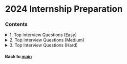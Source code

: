 # 2024 Internship Preparation

### Contents
<details>
<summary>1. Top Interview Questions (Easy)</summary>
<p>

|No.|Problem|Sol.1|Sol.2|
|:-:|:------|:---:|:---:|
| 1| [Remove Duplicates from Sorted Array :broken_heart:](https://leetcode.com/explore/interview/card/top-interview-questions-easy/92/array/727/)|    [C++ 2023.01.25](https://github.com/JoonHyeok-hozy-Kim/algorithm_study/blob/main/LeetCode/2024_internship_prep/top_interview_questions_easy/230125_01.cpp)||
| 2| [Best Time to Buy and Sell Stock II](https://leetcode.com/explore/interview/card/top-interview-questions-easy/92/array/564/)|                    [C++ 2023.01.26](https://github.com/JoonHyeok-hozy-Kim/algorithm_study/blob/main/LeetCode/2024_internship_prep/top_interview_questions_easy/230126_01.cpp)||
| 3| [Rotate Array](https://leetcode.com/explore/interview/card/top-interview-questions-easy/92/array/646/)|                                          [C++ 2023.01.26](https://github.com/JoonHyeok-hozy-Kim/algorithm_study/blob/main/LeetCode/2024_internship_prep/top_interview_questions_easy/230126_02.cpp)||
| 4| [Contains Duplicate](https://leetcode.com/explore/interview/card/top-interview-questions-easy/92/array/578/)|                                    [C++ 2023.01.26](https://github.com/JoonHyeok-hozy-Kim/algorithm_study/blob/main/LeetCode/2024_internship_prep/top_interview_questions_easy/230126_03.cpp)||
| 5| [Single Number](https://leetcode.com/explore/interview/card/top-interview-questions-easy/92/array/549/)|                                         [C++ 2023.01.27](https://github.com/JoonHyeok-hozy-Kim/algorithm_study/blob/main/LeetCode/2024_internship_prep/top_interview_questions_easy/230127_01.cpp)||
| 6| [Intersection of Two Arrays II](https://leetcode.com/explore/interview/card/top-interview-questions-easy/92/array/674/)|                         [C++ 2023.01.27](https://github.com/JoonHyeok-hozy-Kim/algorithm_study/blob/main/LeetCode/2024_internship_prep/top_interview_questions_easy/230127_02.cpp)||
| 7| [Plus One](https://leetcode.com/explore/interview/card/top-interview-questions-easy/92/array/559/)|                                              [C++ 2023.01.27](https://github.com/JoonHyeok-hozy-Kim/algorithm_study/blob/main/LeetCode/2024_internship_prep/top_interview_questions_easy/230127_03.cpp)||
| 8| [Move Zeroes](https://leetcode.com/explore/interview/card/top-interview-questions-easy/92/array/567/)|                                           [C++ 2023.01.27](https://github.com/JoonHyeok-hozy-Kim/algorithm_study/blob/main/LeetCode/2024_internship_prep/top_interview_questions_easy/230127_04.cpp)||
| 9| [Two Sum](https://leetcode.com/explore/interview/card/top-interview-questions-easy/92/array/546/)|                                               [C++ 2023.01.28](https://github.com/JoonHyeok-hozy-Kim/algorithm_study/blob/main/LeetCode/2024_internship_prep/top_interview_questions_easy/230128_01.cpp)||
|10| [Valid Sudoku](https://leetcode.com/explore/interview/card/top-interview-questions-easy/92/array/769/)|                                          [C++ 2023.01.28](https://github.com/JoonHyeok-hozy-Kim/algorithm_study/blob/main/LeetCode/2024_internship_prep/top_interview_questions_easy/230128_02.cpp)||
|11| [Rotate Image :broken_heart: ](https://leetcode.com/explore/interview/card/top-interview-questions-easy/92/array/770/)|                          [C++ 2023.01.28](https://github.com/JoonHyeok-hozy-Kim/algorithm_study/blob/main/LeetCode/2024_internship_prep/top_interview_questions_easy/230128_03.cpp)||
|12| [Reverse String](https://leetcode.com/explore/interview/card/top-interview-questions-easy/127/strings/879/)|                                     [C++ 2023.01.29](https://github.com/JoonHyeok-hozy-Kim/algorithm_study/blob/main/LeetCode/2024_internship_prep/top_interview_questions_easy/230129_01.cpp)||
|13| [Reverse Integer :broken_heart: ](https://leetcode.com/explore/interview/card/top-interview-questions-easy/127/strings/880/)|                    [C++ 2023.01.29](https://github.com/JoonHyeok-hozy-Kim/algorithm_study/blob/main/LeetCode/2024_internship_prep/top_interview_questions_easy/230129_02.cpp)||
|14| [First Unique Character in a String](https://leetcode.com/explore/interview/card/top-interview-questions-easy/127/strings/881/)|                 [C++ 2023.01.30](https://github.com/JoonHyeok-hozy-Kim/algorithm_study/blob/main/LeetCode/2024_internship_prep/top_interview_questions_easy/230130_01.cpp)||
|15| [Valid Anagram](https://leetcode.com/explore/interview/card/top-interview-questions-easy/127/strings/882/)|                                      [C++ 2023.01.30](https://github.com/JoonHyeok-hozy-Kim/algorithm_study/blob/main/LeetCode/2024_internship_prep/top_interview_questions_easy/230130_02.cpp)||
|16| [Valid Palindrome](https://leetcode.com/explore/interview/card/top-interview-questions-easy/127/strings/883/)|                                   [C++ 2023.01.30](https://github.com/JoonHyeok-hozy-Kim/algorithm_study/blob/main/LeetCode/2024_internship_prep/top_interview_questions_easy/230130_03.cpp)||
|17| [String to Integer (atoi)](https://leetcode.com/explore/interview/card/top-interview-questions-easy/127/strings/884/)|                           [C++ 2023.01.31](https://github.com/JoonHyeok-hozy-Kim/algorithm_study/blob/main/LeetCode/2024_internship_prep/top_interview_questions_easy/230131_01.cpp)||
|18| [Implement strStr()](https://leetcode.com/explore/interview/card/top-interview-questions-easy/127/strings/885/)|                                 [C++ 2023.02.02](https://github.com/JoonHyeok-hozy-Kim/algorithm_study/blob/main/LeetCode/2024_internship_prep/top_interview_questions_easy/230202_01.cpp)||
|19| [Longest Common Prefix](https://leetcode.com/explore/interview/card/top-interview-questions-easy/127/strings/887/)|                              [C++ 2023.02.15](https://github.com/JoonHyeok-hozy-Kim/algorithm_study/blob/main/LeetCode/2024_internship_prep/top_interview_questions_easy/230215_01.cpp)||
|20| [Delete Node in a Linked List](https://leetcode.com/explore/interview/card/top-interview-questions-easy/93/linked-list/553/)|                    [C++ 2023.02.15](https://github.com/JoonHyeok-hozy-Kim/algorithm_study/blob/main/LeetCode/2024_internship_prep/top_interview_questions_easy/230215_02.cpp)||
|21| [Remove Nth Node From End of List](https://leetcode.com/explore/interview/card/top-interview-questions-easy/93/linked-list/603/)|                [C++ 2023.02.16](https://github.com/JoonHyeok-hozy-Kim/algorithm_study/blob/main/LeetCode/2024_internship_prep/top_interview_questions_easy/230216_01.cpp)||
|22| [Reverse Linked List](https://leetcode.com/explore/interview/card/top-interview-questions-easy/93/linked-list/560/)|                             [C++ 2023.02.16](https://github.com/JoonHyeok-hozy-Kim/algorithm_study/blob/main/LeetCode/2024_internship_prep/top_interview_questions_easy/230216_02.cpp)||
|23| [Merge Two Sorted Lists](https://leetcode.com/explore/interview/card/top-interview-questions-easy/93/linked-list/771/)|                          [C++ 2023.02.17](https://github.com/JoonHyeok-hozy-Kim/algorithm_study/blob/main/LeetCode/2024_internship_prep/top_interview_questions_easy/230217_01.cpp)||
|24| [Palindrome Linked List :broken_heart:](https://leetcode.com/explore/interview/card/top-interview-questions-easy/93/linked-list/772/)|           [C++ 2023.02.17](https://github.com/JoonHyeok-hozy-Kim/algorithm_study/blob/main/LeetCode/2024_internship_prep/top_interview_questions_easy/230217_02.cpp)||
|25| [Linked List Cycle :broken_heart: ](https://leetcode.com/explore/interview/card/top-interview-questions-easy/93/linked-list/773/)|               [C++ 2023.02.18](https://github.com/JoonHyeok-hozy-Kim/algorithm_study/blob/main/LeetCode/2024_internship_prep/top_interview_questions_easy/230218_01.cpp)||
|26| [Maximum Depth of Binary Tree](https://leetcode.com/explore/interview/card/top-interview-questions-easy/94/trees/555/)|                          [C++ 2023.02.18](https://github.com/JoonHyeok-hozy-Kim/algorithm_study/blob/main/LeetCode/2024_internship_prep/top_interview_questions_easy/230218_01.cpp)||
|27| [Validate Binary Search Tree](https://leetcode.com/explore/interview/card/top-interview-questions-easy/94/trees/625/)|                           [C++ 2023.02.19](https://github.com/JoonHyeok-hozy-Kim/algorithm_study/blob/main/LeetCode/2024_internship_prep/top_interview_questions_easy/230219_01.cpp)||
|28| [Symmetric Tree](https://leetcode.com/explore/interview/card/top-interview-questions-easy/94/trees/627/)|                                        [C++ 2023.02.19](https://github.com/JoonHyeok-hozy-Kim/algorithm_study/blob/main/LeetCode/2024_internship_prep/top_interview_questions_easy/230219_02.cpp)||
|29| [Binary Tree Level Order Traversal](https://leetcode.com/explore/interview/card/top-interview-questions-easy/94/trees/628/)|                     [Python 2023.02.21](https://github.com/JoonHyeok-hozy-Kim/algorithm_study/blob/main/LeetCode/2024_internship_prep/top_interview_questions_easy/230221_01.py)||
|30| [Convert Sorted Array to Binary Search Tree](https://leetcode.com/explore/interview/card/top-interview-questions-easy/94/trees/631/)|            [Python 2023.02.21](https://github.com/JoonHyeok-hozy-Kim/algorithm_study/blob/main/LeetCode/2024_internship_prep/top_interview_questions_easy/230221_02.py)||
|31| [Merge Sorted Array :broken_heart:](https://leetcode.com/explore/interview/card/top-interview-questions-easy/96/sorting-and-searching/587/)|     [Python 2023.02.22](https://github.com/JoonHyeok-hozy-Kim/algorithm_study/blob/main/LeetCode/2024_internship_prep/top_interview_questions_easy/230222_01.py)||
|32| [First Bad Version :broken_heart:](https://leetcode.com/explore/interview/card/top-interview-questions-easy/96/sorting-and-searching/774/)|      [Python 2023.02.22](https://github.com/JoonHyeok-hozy-Kim/algorithm_study/blob/main/LeetCode/2024_internship_prep/top_interview_questions_easy/230222_02.py)||
|33| [Climbing Stairs](https://leetcode.com/explore/interview/card/top-interview-questions-easy/97/dynamic-programming/569/)|                         [Python 2023.02.23](https://github.com/JoonHyeok-hozy-Kim/algorithm_study/blob/main/LeetCode/2024_internship_prep/top_interview_questions_easy/230223_01.py)||
|34| [Best Time to Buy and Sell Stock](https://leetcode.com/explore/interview/card/top-interview-questions-easy/97/dynamic-programming/572/)|         [Python 2023.02.23](https://github.com/JoonHyeok-hozy-Kim/algorithm_study/blob/main/LeetCode/2024_internship_prep/top_interview_questions_easy/230223_02.py)||
|35| [Maximum Subarray :broken_heart:](https://leetcode.com/explore/interview/card/top-interview-questions-easy/97/dynamic-programming/566)|          [Python 2023.02.25](https://github.com/JoonHyeok-hozy-Kim/algorithm_study/blob/main/LeetCode/2024_internship_prep/top_interview_questions_easy/230225_01.py)||
|36| [House Robber](https://leetcode.com/explore/interview/card/top-interview-questions-easy/97/dynamic-programming/576/)|                            [Python 2023.02.25](https://github.com/JoonHyeok-hozy-Kim/algorithm_study/blob/main/LeetCode/2024_internship_prep/top_interview_questions_easy/230225_02.py)||
|37| [Shuffle an Array](https://leetcode.com/explore/interview/card/top-interview-questions-easy/98/design/670/)|                                     [Python 2023.02.26](https://github.com/JoonHyeok-hozy-Kim/algorithm_study/blob/main/LeetCode/2024_internship_prep/top_interview_questions_easy/230226_01.py)||
|38| [Min Stack](https://leetcode.com/explore/interview/card/top-interview-questions-easy/98/design/562/)|                                            [Python 2023.02.26](https://github.com/JoonHyeok-hozy-Kim/algorithm_study/blob/main/LeetCode/2024_internship_prep/top_interview_questions_easy/230226_02.py)||
|39| [Fizz Buzz](https://leetcode.com/explore/interview/card/top-interview-questions-easy/102/math/743/)|                                             [Python 2023.02.27](https://github.com/JoonHyeok-hozy-Kim/algorithm_study/blob/main/LeetCode/2024_internship_prep/top_interview_questions_easy/230227_01.py)||
|40| [Count Primes](https://leetcode.com/explore/interview/card/top-interview-questions-easy/102/math/744/)|                                          [Python 2023.02.27](https://github.com/JoonHyeok-hozy-Kim/algorithm_study/blob/main/LeetCode/2024_internship_prep/top_interview_questions_easy/230227_02.py)||
|41| [Power of Three](https://leetcode.com/explore/interview/card/top-interview-questions-easy/102/math/745/)|                                        [Python 2023.03.03](https://github.com/JoonHyeok-hozy-Kim/algorithm_study/blob/main/LeetCode/2024_internship_prep/top_interview_questions_easy/230303_01.py)||
|42| [Roman to Integer](https://leetcode.com/explore/interview/card/top-interview-questions-easy/102/math/878/)|                                      [Python 2023.03.03](https://github.com/JoonHyeok-hozy-Kim/algorithm_study/blob/main/LeetCode/2024_internship_prep/top_interview_questions_easy/230303_02.py)||
|43| [Number of 1 Bits](https://leetcode.com/explore/interview/card/top-interview-questions-easy/99/others/565/)|                                     [Python 2023.03.04](https://github.com/JoonHyeok-hozy-Kim/algorithm_study/blob/main/LeetCode/2024_internship_prep/top_interview_questions_easy/230304_01.py)||
|44| [Hamming Distance](https://leetcode.com/explore/interview/card/top-interview-questions-easy/99/others/762/)|                                     [Python 2023.03.04](https://github.com/JoonHyeok-hozy-Kim/algorithm_study/blob/main/LeetCode/2024_internship_prep/top_interview_questions_easy/230304_02.py)||
|45| [Reverse Bits](https://leetcode.com/explore/interview/card/top-interview-questions-easy/99/others/648/)|                                         [Python 2023.03.05](https://github.com/JoonHyeok-hozy-Kim/algorithm_study/blob/main/LeetCode/2024_internship_prep/top_interview_questions_easy/230305_01.py)||
|46| [Pascal's Triangle](https://leetcode.com/explore/interview/card/top-interview-questions-easy/99/others/601/)|                                    [Python 2023.03.05](https://github.com/JoonHyeok-hozy-Kim/algorithm_study/blob/main/LeetCode/2024_internship_prep/top_interview_questions_easy/230305_02.py)||
|47| [Valid Parentheses](https://leetcode.com/explore/interview/card/top-interview-questions-easy/99/others/721/)|                                    [Python 2023.03.08](https://github.com/JoonHyeok-hozy-Kim/algorithm_study/blob/main/LeetCode/2024_internship_prep/top_interview_questions_easy/230308_01.py)||
|48| [Missing Number](https://leetcode.com/explore/interview/card/top-interview-questions-easy/99/others/722/)|                                       [Python 2023.03.08](https://github.com/JoonHyeok-hozy-Kim/algorithm_study/blob/main/LeetCode/2024_internship_prep/top_interview_questions_easy/230308_02.py)||

</p>   
</details>



<details>
<summary>2. Top Interview Questions (Medium)</summary>
<p>

|No.|Problem|Sol.1|Sol.2|
|:-:|:------|:---:|:---:|
| 1|[3Sum :broken_heart:](https://leetcode.com/explore/interview/card/top-interview-questions-medium/103/array-and-strings/776/)|                                                [Python 2023.03.09](https://github.com/JoonHyeok-hozy-Kim/algorithm_study/blob/main/LeetCode/2024_internship_prep/top_interview_questions_medium/230309_01.py)||
| 2|[Set Matrix Zeroes](https://leetcode.com/explore/interview/card/top-interview-questions-medium/103/array-and-strings/777/)|                                                  [Python 2023.03.09](https://github.com/JoonHyeok-hozy-Kim/algorithm_study/blob/main/LeetCode/2024_internship_prep/top_interview_questions_medium/230309_02.py)||
| 3|[Group Anagrams](https://leetcode.com/explore/interview/card/top-interview-questions-medium/103/array-and-strings/778/)|                                                     [Python 2023.03.09](https://github.com/JoonHyeok-hozy-Kim/algorithm_study/blob/main/LeetCode/2024_internship_prep/top_interview_questions_medium/230309_03.py)||
| 4|[Longest Substring Without Repeating Characters :broken_heart:](https://leetcode.com/explore/interview/card/top-interview-questions-medium/103/array-and-strings/779/)|      [Python 2023.03.10](https://github.com/JoonHyeok-hozy-Kim/algorithm_study/blob/main/LeetCode/2024_internship_prep/top_interview_questions_medium/230310_01.py)||
| 5|[Longest Palindromic Substring :broken_heart: (DP :broken_heart:)](https://leetcode.com/explore/interview/card/top-interview-questions-medium/103/array-and-strings/780/)|   [Python 2023.03.10](https://github.com/JoonHyeok-hozy-Kim/algorithm_study/blob/main/LeetCode/2024_internship_prep/top_interview_questions_medium/230310_02.py)||
| 6|[Increasing Triplet Subsequence :broken_heart:](https://leetcode.com/explore/interview/card/top-interview-questions-medium/103/array-and-strings/781/)|                      [Python 2023.03.12](https://github.com/JoonHyeok-hozy-Kim/algorithm_study/blob/main/LeetCode/2024_internship_prep/top_interview_questions_medium/230312_01.py)||
| 7|[Count and Say](https://leetcode.com/explore/interview/card/top-interview-questions-medium/103/array-and-strings/4153/)|                                                     [Python 2023.03.12](https://github.com/JoonHyeok-hozy-Kim/algorithm_study/blob/main/LeetCode/2024_internship_prep/top_interview_questions_medium/230312_02.py)||
| 8|[Add Two Numbers](https://leetcode.com/explore/interview/card/top-interview-questions-medium/107/linked-list/783/)|                                                          [Python 2023.03.13](https://github.com/JoonHyeok-hozy-Kim/algorithm_study/blob/main/LeetCode/2024_internship_prep/top_interview_questions_medium/230313_01.py)||
| 9|[Odd Even Linked List](https://leetcode.com/explore/interview/card/top-interview-questions-medium/107/linked-list/784/)|                                                     [Python 2023.03.13](https://github.com/JoonHyeok-hozy-Kim/algorithm_study/blob/main/LeetCode/2024_internship_prep/top_interview_questions_medium/230313_02.py)||
|10|[Intersection of Two Linked Lists (In-place Sol :broken_heart:)](https://leetcode.com/explore/interview/card/top-interview-questions-medium/107/linked-list/785/)|           [Python 2023.03.15](https://github.com/JoonHyeok-hozy-Kim/algorithm_study/blob/main/LeetCode/2024_internship_prep/top_interview_questions_medium/230315_01.py)||
|11|[Binary Tree Inorder Traversal](https://leetcode.com/explore/interview/card/top-interview-questions-medium/108/trees-and-graphs/786/)|                                       [Python 2023.03.15](https://github.com/JoonHyeok-hozy-Kim/algorithm_study/blob/main/LeetCode/2024_internship_prep/top_interview_questions_medium/230315_02.py)||
|12|[Binary Tree Zigzag Level Order Traversal](https://leetcode.com/explore/interview/card/top-interview-questions-medium/108/trees-and-graphs/787/)|                            [Python 2023.03.16](https://github.com/JoonHyeok-hozy-Kim/algorithm_study/blob/main/LeetCode/2024_internship_prep/top_interview_questions_medium/230316_01.py)||
|13|[Construct Binary Tree from Preorder and Inorder Traversal](https://leetcode.com/explore/interview/card/top-interview-questions-medium/108/trees-and-graphs/788/)|           [Python 2023.03.16](https://github.com/JoonHyeok-hozy-Kim/algorithm_study/blob/main/LeetCode/2024_internship_prep/top_interview_questions_medium/230316_02.py)||
|14|[Populating Next Right Pointers in Each Node](https://leetcode.com/explore/interview/card/top-interview-questions-medium/108/trees-and-graphs/789/)|                         [Python 2023.03.17](https://github.com/JoonHyeok-hozy-Kim/algorithm_study/blob/main/LeetCode/2024_internship_prep/top_interview_questions_medium/230317_01.py)||
|15|[Kth Smallest Element in a BST](https://leetcode.com/explore/interview/card/top-interview-questions-medium/108/trees-and-graphs/790/)|                                       [Python 2023.03.17](https://github.com/JoonHyeok-hozy-Kim/algorithm_study/blob/main/LeetCode/2024_internship_prep/top_interview_questions_medium/230317_02.py)||
|16|[Number of Islands](https://leetcode.com/explore/interview/card/top-interview-questions-medium/108/trees-and-graphs/792/)|                                                   [Python 2023.03.18](https://github.com/JoonHyeok-hozy-Kim/algorithm_study/blob/main/LeetCode/2024_internship_prep/top_interview_questions_medium/230318_01.py)||
|17|[Letter Combinations of a Phone Number](https://leetcode.com/explore/interview/card/top-interview-questions-medium/108/trees-and-graphs/793/)|                               [Python 2023.03.18](https://github.com/JoonHyeok-hozy-Kim/algorithm_study/blob/main/LeetCode/2024_internship_prep/top_interview_questions_medium/230318_02.py)||
|18|[Generate Parentheses](https://leetcode.com/explore/interview/card/top-interview-questions-medium/109/backtracking/794/)|                                                    [Python 2023.03.18](https://github.com/JoonHyeok-hozy-Kim/algorithm_study/blob/main/LeetCode/2024_internship_prep/top_interview_questions_medium/230318_03.py)||
|19|[Permutations :broken_heart:](https://leetcode.com/explore/interview/card/top-interview-questions-medium/109/backtracking/795/)|                                             [Python 2023.03.19](https://github.com/JoonHyeok-hozy-Kim/algorithm_study/blob/main/LeetCode/2024_internship_prep/top_interview_questions_medium/230319_01.py)||
|20|[Subsets](https://leetcode.com/explore/interview/card/top-interview-questions-medium/109/backtracking/796/)|                                                                 [Python 2023.03.19](https://github.com/JoonHyeok-hozy-Kim/algorithm_study/blob/main/LeetCode/2024_internship_prep/top_interview_questions_medium/230319_02.py)||
|21|[Word Search :broken_heart:](https://leetcode.com/explore/interview/card/top-interview-questions-medium/109/backtracking/797/)|                                              [Python 2023.03.19](https://github.com/JoonHyeok-hozy-Kim/algorithm_study/blob/main/LeetCode/2024_internship_prep/top_interview_questions_medium/230319_03.py)||
|22|[Sort Colors (Two Pointers :broken_heart:)](https://leetcode.com/explore/interview/card/top-interview-questions-medium/110/sorting-and-searching/798/)|                      [Python 2023.03.20](https://github.com/JoonHyeok-hozy-Kim/algorithm_study/blob/main/LeetCode/2024_internship_prep/top_interview_questions_medium/230320_01.py)||
|23|[Top K Frequent Elements](https://leetcode.com/explore/interview/card/top-interview-questions-medium/110/sorting-and-searching/799/)|                                        [Python 2023.03.20](https://github.com/JoonHyeok-hozy-Kim/algorithm_study/blob/main/LeetCode/2024_internship_prep/top_interview_questions_medium/230320_02.py)||
|24|[Kth Largest Element in an Array :broken_heart:](https://leetcode.com/explore/interview/card/top-interview-questions-medium/110/sorting-and-searching/800/)|                 [Python 2023.03.20](https://github.com/JoonHyeok-hozy-Kim/algorithm_study/blob/main/LeetCode/2024_internship_prep/top_interview_questions_medium/230320_03.py)||
|25|[Find Peak Element :broken_heart:](https://leetcode.com/explore/interview/card/top-interview-questions-medium/110/sorting-and-searching/801/)|                               [Python 2023.03.22](https://github.com/JoonHyeok-hozy-Kim/algorithm_study/blob/main/LeetCode/2024_internship_prep/top_interview_questions_medium/230322_01.py)||
|26|[Search for a Range](https://leetcode.com/explore/interview/card/top-interview-questions-medium/110/sorting-and-searching/802/)|                                             [Python 2023.03.22](https://github.com/JoonHyeok-hozy-Kim/algorithm_study/blob/main/LeetCode/2024_internship_prep/top_interview_questions_medium/230322_02.py)||
|27|[Merge Intervals :broken_heart:](https://leetcode.com/explore/interview/card/top-interview-questions-medium/110/sorting-and-searching/803/)|                                 [Python 2023.03.22](https://github.com/JoonHyeok-hozy-Kim/algorithm_study/blob/main/LeetCode/2024_internship_prep/top_interview_questions_medium/230322_03.py)||
|28|[Search in Rotated Sorted Array :broken_heart:](https://leetcode.com/explore/interview/card/top-interview-questions-medium/110/sorting-and-searching/804/)|                  [Python 2023.03.23](https://github.com/JoonHyeok-hozy-Kim/algorithm_study/blob/main/LeetCode/2024_internship_prep/top_interview_questions_medium/230323_01.py)||
|29|[Search a 2D Matrix II :broken_heart:](https://leetcode.com/explore/interview/card/top-interview-questions-medium/110/sorting-and-searching/806/)|                           [Python 2023.03.24](https://github.com/JoonHyeok-hozy-Kim/algorithm_study/blob/main/LeetCode/2024_internship_prep/top_interview_questions_medium/230324_01.py)||
|30|[Jump Game :broken_heart:](https://leetcode.com/explore/interview/card/top-interview-questions-medium/111/dynamic-programming/807/)|                                         [Python 2023.03.24](https://github.com/JoonHyeok-hozy-Kim/algorithm_study/blob/main/LeetCode/2024_internship_prep/top_interview_questions_medium/230324_02.py)||
|31|[Unique Paths](https://leetcode.com/explore/interview/card/top-interview-questions-medium/111/dynamic-programming/808/)|                                                     [Python 2023.03.25](https://github.com/JoonHyeok-hozy-Kim/algorithm_study/blob/main/LeetCode/2024_internship_prep/top_interview_questions_medium/230325_01.py)||
|32|[Coin Change](https://leetcode.com/explore/interview/card/top-interview-questions-medium/111/dynamic-programming/809/)|                                                      [Python 2023.03.25](https://github.com/JoonHyeok-hozy-Kim/algorithm_study/blob/main/LeetCode/2024_internship_prep/top_interview_questions_medium/230325_02.py)||
|33|[Longest Increasing Subsequence [O(nlogn) sol] :broken_heart:](https://leetcode.com/explore/interview/card/top-interview-questions-medium/111/dynamic-programming/810/)|     [Python 2023.03.25](https://github.com/JoonHyeok-hozy-Kim/algorithm_study/blob/main/LeetCode/2024_internship_prep/top_interview_questions_medium/230325_03.py)||
|34|[Serialize and Deserialize Binary Tree](https://leetcode.com/explore/interview/card/top-interview-questions-medium/112/design/812/)|                                         [Python 2023.03.26](https://github.com/JoonHyeok-hozy-Kim/algorithm_study/blob/main/LeetCode/2024_internship_prep/top_interview_questions_medium/230326_01.py)||
|35|[Insert Delete GetRandom O(1) :broken_heart:](https://leetcode.com/explore/interview/card/top-interview-questions-medium/112/design/813/)|                                   [Python 2023.03.26](https://github.com/JoonHyeok-hozy-Kim/algorithm_study/blob/main/LeetCode/2024_internship_prep/top_interview_questions_medium/230326_02.py)||
|36|[Happy Number](https://leetcode.com/explore/interview/card/top-interview-questions-medium/113/math/815/)|                                                                    [Python 2023.03.26](https://github.com/JoonHyeok-hozy-Kim/algorithm_study/blob/main/LeetCode/2024_internship_prep/top_interview_questions_medium/230326_03.py)||
|37|[Factorial Trailing Zeroes](https://leetcode.com/explore/interview/card/top-interview-questions-medium/113/math/816/)|                                                       [Python 2023.03.27](https://github.com/JoonHyeok-hozy-Kim/algorithm_study/blob/main/LeetCode/2024_internship_prep/top_interview_questions_medium/230327_01.py)||
|38|[Excel Sheet Column Number](https://leetcode.com/explore/interview/card/top-interview-questions-medium/113/math/817/)|                                                       [Python 2023.03.27](https://github.com/JoonHyeok-hozy-Kim/algorithm_study/blob/main/LeetCode/2024_internship_prep/top_interview_questions_medium/230327_02.py)||
|39|[Pow(x, n)](https://leetcode.com/explore/interview/card/top-interview-questions-medium/113/math/818/)|                                                                       [Python 2023.03.27](https://github.com/JoonHyeok-hozy-Kim/algorithm_study/blob/main/LeetCode/2024_internship_prep/top_interview_questions_medium/230327_03.py)||
|40|[Sqrt(x)](https://leetcode.com/explore/interview/card/top-interview-questions-medium/113/math/819/)|                                                                         [Python 2023.03.28](https://github.com/JoonHyeok-hozy-Kim/algorithm_study/blob/main/LeetCode/2024_internship_prep/top_interview_questions_medium/230328_01.py)||
|41|[Divide Two Integers](https://leetcode.com/explore/interview/card/top-interview-questions-medium/113/math/820/)|                                                             [Python 2023.03.28](https://github.com/JoonHyeok-hozy-Kim/algorithm_study/blob/main/LeetCode/2024_internship_prep/top_interview_questions_medium/230328_02.py)||
|42|[Fraction to Recurring Decimal :broken_heart:](https://leetcode.com/explore/interview/card/top-interview-questions-medium/113/math/821/)|                                    [Python 2023.03.30](https://github.com/JoonHyeok-hozy-Kim/algorithm_study/blob/main/LeetCode/2024_internship_prep/top_interview_questions_medium/230330_01.py)||
|43|[Sum of Two Integers :broken_heart:](https://leetcode.com/explore/interview/card/top-interview-questions-medium/114/others/822/)|                                            [Python 2023.03.31](https://github.com/JoonHyeok-hozy-Kim/algorithm_study/blob/main/LeetCode/2024_internship_prep/top_interview_questions_medium/230331_01.py)||
|44|[Evaluate Reverse Polish Notation :broken_heart:](https://leetcode.com/explore/interview/card/top-interview-questions-medium/114/others/823/)|                               [Python 2023.04.01](https://github.com/JoonHyeok-hozy-Kim/algorithm_study/blob/main/LeetCode/2024_internship_prep/top_interview_questions_medium/230401_01.py)||
|45|[Majority Element :broken_heart:](https://leetcode.com/explore/interview/card/top-interview-questions-medium/114/others/824/)|                                               [Python 2023.04.01](https://github.com/JoonHyeok-hozy-Kim/algorithm_study/blob/main/LeetCode/2024_internship_prep/top_interview_questions_medium/230401_02.py)||
|46|[Task Scheduler](https://leetcode.com/explore/interview/card/top-interview-questions-medium/114/others/826/)|                                                                [Python 2023.04.01](https://github.com/JoonHyeok-hozy-Kim/algorithm_study/blob/main/LeetCode/2024_internship_prep/top_interview_questions_medium/230401_03.py)||
|47|[Gas Station :broken_heart:](https://leetcode.com/problems/gas-station/description/)|                                                                                        [Python 2023.06.04](https://github.com/JoonHyeok-hozy-Kim/algorithm_study/blob/main/LeetCode/2024_internship_prep/top_interview_questions_medium/230604_01.py)||

||[]()|[Python ](https://github.com/JoonHyeok-hozy-Kim/algorithm_study/blob/main/LeetCode/2024_internship_prep/top_interview_questions_medium/230_01.py)|

</p>   
</details>


<details>
<summary>3. Top Interview Questions (Hard)</summary>
<p>

|No.|Problem|Sol.1|Sol.2|
|:-:|:------|:---:|:---:|
| 1|[Product of Array Except Self :broken_heart:](https://leetcode.com/explore/interview/card/top-interview-questions-hard/116/array-and-strings/827/)|                  [Python 2023.04.02](https://github.com/JoonHyeok-hozy-Kim/algorithm_study/blob/main/LeetCode/2024_internship_prep/top_interview_questions_hard/230402_01.py)||
| 2|[Spiral Matrix](https://leetcode.com/explore/interview/card/top-interview-questions-hard/116/array-and-strings/828/)|                                                [Python 2023.04.02](https://github.com/JoonHyeok-hozy-Kim/algorithm_study/blob/main/LeetCode/2024_internship_prep/top_interview_questions_hard/230402_02.py)||
| 3|[4Sum II :broken_heart:](https://leetcode.com/explore/interview/card/top-interview-questions-hard/116/array-and-strings/829/)|                                       [Python 2023.04.06](https://github.com/JoonHyeok-hozy-Kim/algorithm_study/blob/main/LeetCode/2024_internship_prep/top_interview_questions_hard/230406_01.py)||
| 4|[Container With Most Water :broken_heart:](https://leetcode.com/explore/interview/card/top-interview-questions-hard/116/array-and-strings/830/)|                     [Python 2023.04.06](https://github.com/JoonHyeok-hozy-Kim/algorithm_study/blob/main/LeetCode/2024_internship_prep/top_interview_questions_hard/230406_02.py)||
| 5|[Game of Life](https://leetcode.com/explore/interview/card/top-interview-questions-hard/116/array-and-strings/831/)|                                                 [Python 2023.04.08](https://github.com/JoonHyeok-hozy-Kim/algorithm_study/blob/main/LeetCode/2024_internship_prep/top_interview_questions_hard/230408_01.py)||
| 6|[First Missing Positive :broken_heart:](https://leetcode.com/explore/interview/card/top-interview-questions-hard/116/array-and-strings/832/)|                        [Python 2023.04.08](https://github.com/JoonHyeok-hozy-Kim/algorithm_study/blob/main/LeetCode/2024_internship_prep/top_interview_questions_hard/230408_02.py)||
| 7|[Longest Consecutive Sequence :broken_heart:](https://leetcode.com/explore/interview/card/top-interview-questions-hard/116/array-and-strings/833/)|                  [Python 2023.04.09](https://github.com/JoonHyeok-hozy-Kim/algorithm_study/blob/main/LeetCode/2024_internship_prep/top_interview_questions_hard/230409_01.py)||
| 8|[Find the Duplicate Number :broken_heart:](https://leetcode.com/explore/interview/card/top-interview-questions-hard/116/array-and-strings/834/)|                     [Python 2023.04.09](https://github.com/JoonHyeok-hozy-Kim/algorithm_study/blob/main/LeetCode/2024_internship_prep/top_interview_questions_hard/230409_02.py)||
| 9|[Basic Calculator II :broken_heart:](https://leetcode.com/explore/interview/card/top-interview-questions-hard/116/array-and-strings/836/)|                           [Python 2023.04.10](https://github.com/JoonHyeok-hozy-Kim/algorithm_study/blob/main/LeetCode/2024_internship_prep/top_interview_questions_hard/230410_01.py)||
|10|[Sliding Window Maximum :broken_heart:](https://leetcode.com/explore/interview/card/top-interview-questions-hard/116/array-and-strings/837/)|                        [Python 2023.04.10](https://github.com/JoonHyeok-hozy-Kim/algorithm_study/blob/main/LeetCode/2024_internship_prep/top_interview_questions_hard/230410_02.py)||
|11|[Minimum Window Substring :broken_heart:](https://leetcode.com/explore/interview/card/top-interview-questions-hard/116/array-and-strings/838/)|                      [Python 2023.04.17](https://github.com/JoonHyeok-hozy-Kim/algorithm_study/blob/main/LeetCode/2024_internship_prep/top_interview_questions_hard/230417_01.py)||
|12|[Merge k Sorted Lists :broken_heart:](https://leetcode.com/explore/interview/card/top-interview-questions-hard/117/linked-list/839/)|                                [Python 2023.04.18](https://github.com/JoonHyeok-hozy-Kim/algorithm_study/blob/main/LeetCode/2024_internship_prep/top_interview_questions_hard/230418_01.py)||
|13|[Sort List :broken_heart:](https://leetcode.com/explore/interview/card/top-interview-questions-hard/117/linked-list/839/)|                                           [Python 2023.04.18](https://github.com/JoonHyeok-hozy-Kim/algorithm_study/blob/main/LeetCode/2024_internship_prep/top_interview_questions_hard/230418_02.py)||
|14|[Copy List with Random Pointer](https://leetcode.com/explore/interview/card/top-interview-questions-hard/117/linked-list/841/)|                                      [Python 2023.04.19](https://github.com/JoonHyeok-hozy-Kim/algorithm_study/blob/main/LeetCode/2024_internship_prep/top_interview_questions_hard/230419_01.py)||
|15|[Word Break :broken_heart:](https://leetcode.com/problems/word-break/)|                                                                                              [Python 2023.04.23](https://github.com/JoonHyeok-hozy-Kim/algorithm_study/blob/main/LeetCode/2024_internship_prep/top_interview_questions_hard/230423_01.py)||
|16|[Word Ladder :broken_heart:](https://leetcode.com/explore/interview/card/top-interview-questions-hard/118/trees-and-graphs/842/)|                                    [Python 2023.04.25](https://github.com/JoonHyeok-hozy-Kim/algorithm_study/blob/main/LeetCode/2024_internship_prep/top_interview_questions_hard/230425_01.py)||
|17|[Longest Repeating Character Replacement :broken_heart:](https://leetcode.com/problems/longest-repeating-character-replacement/description/)|                        [Python 2023.05.04](https://github.com/JoonHyeok-hozy-Kim/algorithm_study/blob/main/LeetCode/2024_internship_prep/top_interview_questions_hard/230504_01.py)||
|18|[Surrounded Regions :broken_heart:](https://leetcode.com/explore/interview/card/top-interview-questions-hard/118/trees-and-graphs/843/)|                             [Python 2023.05.07](https://github.com/JoonHyeok-hozy-Kim/algorithm_study/blob/main/LeetCode/2024_internship_prep/top_interview_questions_hard/230507_01.py)||
|19|[Lowest Common Ancestor of a Binary Tree :broken_heart:](https://leetcode.com/explore/interview/card/top-interview-questions-hard/118/trees-and-graphs/844/)|        [Python 2023.05.09](https://github.com/JoonHyeok-hozy-Kim/algorithm_study/blob/main/LeetCode/2024_internship_prep/top_interview_questions_hard/230509_01.py)||
|20|[Binary Tree Maximum Path Sum](https://leetcode.com/explore/interview/card/top-interview-questions-hard/118/trees-and-graphs/845/)|                                  [Python 2023.05.13](https://github.com/JoonHyeok-hozy-Kim/algorithm_study/blob/main/LeetCode/2024_internship_prep/top_interview_questions_hard/230513_01.py)||
|21|[Friend Circles](https://leetcode.com/explore/interview/card/top-interview-questions-hard/118/trees-and-graphs/846/)|                                                [Python 2023.05.15](https://github.com/JoonHyeok-hozy-Kim/algorithm_study/blob/main/LeetCode/2024_internship_prep/top_interview_questions_hard/230515_01.py)||
|22|[Course Schedule :broken_heart:](https://leetcode.com/explore/interview/card/top-interview-questions-hard/118/trees-and-graphs/847/)|                                [Python 2023.05.21](https://github.com/JoonHyeok-hozy-Kim/algorithm_study/blob/main/LeetCode/2024_internship_prep/top_interview_questions_hard/230521_01.py)||
|23|[Course Schedule II](https://leetcode.com/explore/interview/card/top-interview-questions-hard/118/trees-and-graphs/848/)|                                            [Python 2023.05.21](https://github.com/JoonHyeok-hozy-Kim/algorithm_study/blob/main/LeetCode/2024_internship_prep/top_interview_questions_hard/230521_02.py)||
|24|[Longest Increasing Path in a Matrix :broken_heart:](https://leetcode.com/explore/interview/card/top-interview-questions-hard/118/trees-and-graphs/847/)|            [Python 2023.05.22](https://github.com/JoonHyeok-hozy-Kim/algorithm_study/blob/main/LeetCode/2024_internship_prep/top_interview_questions_hard/230521_02.py)||
|25|[Count of Smaller Numbers After Self :broken_heart:](https://leetcode.com/explore/interview/card/top-interview-questions-hard/118/trees-and-graphs/851/)|            [Python 2023.05.24](https://github.com/JoonHyeok-hozy-Kim/algorithm_study/blob/main/LeetCode/2024_internship_prep/top_interview_questions_hard/230524_01.py)||
|26|[Palindrome Partitioning](https://leetcode.com/explore/interview/card/top-interview-questions-hard/118/trees-and-graphs/852/)|                                       [Python 2023.05.24](https://github.com/JoonHyeok-hozy-Kim/algorithm_study/blob/main/LeetCode/2024_internship_prep/top_interview_questions_hard/230524_02.py)||
|27|[Word Search II :broken_heart:](https://leetcode.com/explore/interview/card/top-interview-questions-hard/119/backtracking/853/)|                                     [Python 2023.05.25](https://github.com/JoonHyeok-hozy-Kim/algorithm_study/blob/main/LeetCode/2024_internship_prep/top_interview_questions_hard/230525_01.py)||
|28|[Remove Invalid Parentheses :broken_heart:](https://leetcode.com/explore/interview/card/top-interview-questions-hard/119/backtracking/854/)|                         [Python 2023.05.26](https://github.com/JoonHyeok-hozy-Kim/algorithm_study/blob/main/LeetCode/2024_internship_prep/top_interview_questions_hard/230526_01.py)||
|29|[Wildcard Matching :broken_heart:](https://leetcode.com/explore/interview/card/top-interview-questions-hard/119/backtracking/855/)|                                  [Python 2023.05.28](https://github.com/JoonHyeok-hozy-Kim/algorithm_study/blob/main/LeetCode/2024_internship_prep/top_interview_questions_hard/230528_01.py)||
|30|[Regular Expression Matching :broken_heart:](https://leetcode.com/explore/interview/card/top-interview-questions-hard/119/backtracking/856/)|                        [Python 2023.05.29](https://github.com/JoonHyeok-hozy-Kim/algorithm_study/blob/main/LeetCode/2024_internship_prep/top_interview_questions_hard/230529_01.py)||
|31|[Wiggle Sort II :broken_heart:](https://leetcode.com/explore/interview/card/top-interview-questions-hard/120/sorting-and-searching/857/)|                            [Python 2023.05.30](https://github.com/JoonHyeok-hozy-Kim/algorithm_study/blob/main/LeetCode/2024_internship_prep/top_interview_questions_hard/230530_01.py)||
|32|[Kth Smallest Element in a Sorted Matrix :broken_heart:](https://leetcode.com/explore/interview/card/top-interview-questions-hard/120/sorting-and-searching/858/)|   [Python 2023.06.05](https://github.com/JoonHyeok-hozy-Kim/algorithm_study/blob/main/LeetCode/2024_internship_prep/top_interview_questions_hard/230605_01.py)||
|33|[Median of Two Sorted Arrays](https://leetcode.com/explore/interview/card/top-interview-questions-hard/120/sorting-and-searching/859/)|                              [Python 2023.06.06](https://github.com/JoonHyeok-hozy-Kim/algorithm_study/blob/main/LeetCode/2024_internship_prep/top_interview_questions_hard/230606_01.py)||
|34|[Maximum Product Subarray :broken_heart:](https://leetcode.com/explore/interview/card/top-interview-questions-hard/121/dynamic-programming/860/)|                    [Python 2023.06.07](https://github.com/JoonHyeok-hozy-Kim/algorithm_study/blob/main/LeetCode/2024_internship_prep/top_interview_questions_hard/230607_01.py)||
|35|[Decode Ways :broken_heart:](https://leetcode.com/explore/interview/card/top-interview-questions-hard/121/dynamic-programming/861/)|                                 [Python 2023.06.08](https://github.com/JoonHyeok-hozy-Kim/algorithm_study/blob/main/LeetCode/2024_internship_prep/top_interview_questions_hard/230608_01.py)||
|36|[Best Time to Buy and Sell Stock with Cooldown :broken_heart::broken_heart:](https://leetcode.com/explore/interview/card/top-interview-questions-hard/121/dynamic-programming/862/)|[Python 2023.06.11](https://github.com/JoonHyeok-hozy-Kim/algorithm_study/blob/main/LeetCode/2024_internship_prep/top_interview_questions_hard/230611_01.py)||
|37|[Perfect Squares](https://leetcode.com/explore/interview/card/top-interview-questions-hard/121/dynamic-programming/863/)|[Python 2023.06.12](https://github.com/JoonHyeok-hozy-Kim/algorithm_study/blob/main/LeetCode/2024_internship_prep/top_interview_questions_hard/230612_01.py)||
|38|[Word Break](https://leetcode.com/explore/interview/card/top-interview-questions-hard/121/dynamic-programming/864/)|[Python 2023.06.13](https://github.com/JoonHyeok-hozy-Kim/algorithm_study/blob/main/LeetCode/2024_internship_prep/top_interview_questions_hard/230613_01.py)||
|39|[Word Break II](https://leetcode.com/explore/interview/card/top-interview-questions-hard/121/dynamic-programming/865/)|[Python 2023.06.14](https://github.com/JoonHyeok-hozy-Kim/algorithm_study/blob/main/LeetCode/2024_internship_prep/top_interview_questions_hard/230614_01.py)||
|40|[Burst Balloons :broken_heart:](https://leetcode.com/explore/interview/card/top-interview-questions-hard/121/dynamic-programming/866/)|[Python 2023.06.15](https://github.com/JoonHyeok-hozy-Kim/algorithm_study/blob/main/LeetCode/2024_internship_prep/top_interview_questions_hard/230615_01.py)||
|41|[LRU Cache](https://leetcode.com/explore/interview/card/top-interview-questions-hard/122/design/867/)|[Python 2023.06.17](https://github.com/JoonHyeok-hozy-Kim/algorithm_study/blob/main/LeetCode/2024_internship_prep/top_interview_questions_hard/230617_01.py)||
|42|[Implement Trie (Prefix Tree)](https://leetcode.com/explore/interview/card/top-interview-questions-hard/122/design/868/)|[Python 2023.06.18](https://github.com/JoonHyeok-hozy-Kim/algorithm_study/blob/main/LeetCode/2024_internship_prep/top_interview_questions_hard/230618_01.py)||
|43|[Flatten Nested List Iterator :broken_heart:](https://leetcode.com/explore/interview/card/top-interview-questions-hard/122/design/869/)|[Python 2023.06.20](https://github.com/JoonHyeok-hozy-Kim/algorithm_study/blob/main/LeetCode/2024_internship_prep/top_interview_questions_hard/230620_01.py)||
|44|[Find Median from Data Stream :broken_heart:](https://leetcode.com/explore/interview/card/top-interview-questions-hard/122/design/870/)|[Python 2023.06.21](https://github.com/JoonHyeok-hozy-Kim/algorithm_study/blob/main/LeetCode/2024_internship_prep/top_interview_questions_hard/230621_01.py)||
|45|[Largest Number](https://leetcode.com/explore/interview/card/top-interview-questions-hard/123/math/872/)|[Python 2023.06.22](https://github.com/JoonHyeok-hozy-Kim/algorithm_study/blob/main/LeetCode/2024_internship_prep/top_interview_questions_hard/230622_01.py)||
|46|[Queue Reconstruction by Height :broken_heart:](https://leetcode.com/explore/interview/card/top-interview-questions-hard/124/others/874/)|[Python 2023.06.24](https://github.com/JoonHyeok-hozy-Kim/algorithm_study/blob/main/LeetCode/2024_internship_prep/top_interview_questions_hard/230624_01.py)||
|47|[Trapping Rain Water](https://leetcode.com/explore/interview/card/top-interview-questions-hard/124/others/875/)|[Python 2023.06.27](https://github.com/JoonHyeok-hozy-Kim/algorithm_study/blob/main/LeetCode/2024_internship_prep/top_interview_questions_hard/230627_01.py)||
|48|[The Skyline Problem :broken_heart:](https://leetcode.com/explore/interview/card/top-interview-questions-hard/124/others/876/)|[Python 2023.06.28](https://github.com/JoonHyeok-hozy-Kim/algorithm_study/blob/main/LeetCode/2024_internship_prep/top_interview_questions_hard/230628_01.py)||

||[]()|[Python 2023.0.](https://github.com/JoonHyeok-hozy-Kim/algorithm_study/blob/main/LeetCode/2024_internship_prep/top_interview_questions_hard/230_01.py)||


</p>   
</details>




#### Back to [main](https://github.com/JoonHyeok-hozy-Kim/algorithm_study#readme)